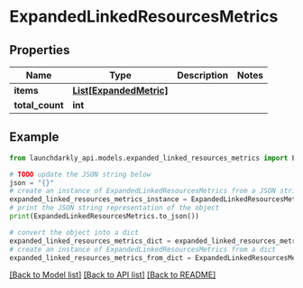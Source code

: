 # ExpandedLinkedResourcesMetrics


## Properties

Name | Type | Description | Notes
------------ | ------------- | ------------- | -------------
**items** | [**List[ExpandedMetric]**](ExpandedMetric.md) |  | 
**total_count** | **int** |  | 

## Example

```python
from launchdarkly_api.models.expanded_linked_resources_metrics import ExpandedLinkedResourcesMetrics

# TODO update the JSON string below
json = "{}"
# create an instance of ExpandedLinkedResourcesMetrics from a JSON string
expanded_linked_resources_metrics_instance = ExpandedLinkedResourcesMetrics.from_json(json)
# print the JSON string representation of the object
print(ExpandedLinkedResourcesMetrics.to_json())

# convert the object into a dict
expanded_linked_resources_metrics_dict = expanded_linked_resources_metrics_instance.to_dict()
# create an instance of ExpandedLinkedResourcesMetrics from a dict
expanded_linked_resources_metrics_from_dict = ExpandedLinkedResourcesMetrics.from_dict(expanded_linked_resources_metrics_dict)
```
[[Back to Model list]](../README.md#documentation-for-models) [[Back to API list]](../README.md#documentation-for-api-endpoints) [[Back to README]](../README.md)


